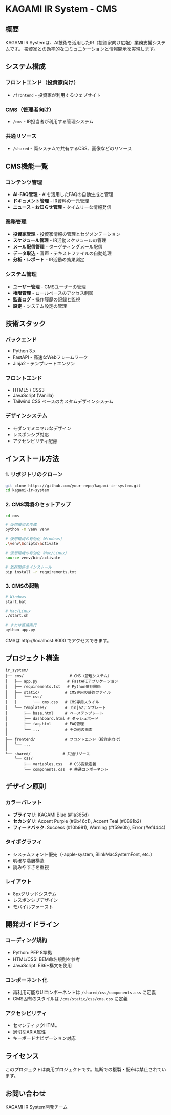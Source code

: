 # KAGAMI IR System - CMS

## 概要
KAGAMI IR Systemは、AI技術を活用したIR（投資家向け広報）業務支援システムです。
投資家との効率的なコミュニケーションと情報開示を実現します。

## システム構成

### フロントエンド（投資家向け）
- `/frontend` - 投資家が利用するウェブサイト

### CMS（管理者向け）
- `/cms` - IR担当者が利用する管理システム

### 共通リソース
- `/shared` - 両システムで共有するCSS、画像などのリソース

## CMS機能一覧

### コンテンツ管理
- **AI-FAQ管理** - AIを活用したFAQの自動生成と管理
- **ドキュメント管理** - IR資料の一元管理
- **ニュース・お知らせ管理** - タイムリーな情報発信

### 業務管理
- **投資家管理** - 投資家情報の管理とセグメンテーション
- **スケジュール管理** - IR活動スケジュールの管理
- **メール配信管理** - ターゲティングメール配信
- **データ取込** - 音声・テキストファイルの自動処理
- **分析・レポート** - IR活動の効果測定

### システム管理
- **ユーザー管理** - CMSユーザーの管理
- **権限管理** - ロールベースのアクセス制御
- **監査ログ** - 操作履歴の記録と監視
- **設定** - システム設定の管理

## 技術スタック

### バックエンド
- Python 3.x
- FastAPI - 高速なWebフレームワーク
- Jinja2 - テンプレートエンジン

### フロントエンド
- HTML5 / CSS3
- JavaScript (Vanilla)
- Tailwind CSS ベースのカスタムデザインシステム

### デザインシステム
- モダンでミニマルなデザイン
- レスポンシブ対応
- アクセシビリティ配慮

## インストール方法

### 1. リポジトリのクローン
```bash
git clone https://github.com/your-repo/kagami-ir-system.git
cd kagami-ir-system
```

### 2. CMS環境のセットアップ
```bash
cd cms

# 仮想環境の作成
python -m venv venv

# 仮想環境の有効化（Windows）
.\venv\Scripts\activate

# 仮想環境の有効化（Mac/Linux）
source venv/bin/activate

# 依存関係のインストール
pip install -r requirements.txt
```

### 3. CMSの起動
```bash
# Windows
start.bat

# Mac/Linux
./start.sh

# または直接実行
python app.py
```

CMSは http://localhost:8000 でアクセスできます。

## プロジェクト構造

```
ir_system/
├── cms/                    # CMS（管理システム）
│   ├── app.py             # FastAPIアプリケーション
│   ├── requirements.txt   # Python依存関係
│   ├── static/           # CMS専用の静的ファイル
│   │   └── css/
│   │       └── cms.css   # CMS専用スタイル
│   └── templates/        # Jinja2テンプレート
│       ├── base.html     # ベーステンプレート
│       ├── dashboard.html # ダッシュボード
│       ├── faq.html      # FAQ管理
│       └── ...           # その他の画面
│
├── frontend/             # フロントエンド（投資家向け）
│   └── ...
│
└── shared/              # 共通リソース
    └── css/
        ├── variables.css   # CSS変数定義
        └── components.css  # 共通コンポーネント
```

## デザイン原則

### カラーパレット
- **プライマリ**: KAGAMI Blue (#1a365d)
- **セカンダリ**: Accent Purple (#6b46c1), Accent Teal (#0891b2)
- **フィードバック**: Success (#10b981), Warning (#f59e0b), Error (#ef4444)

### タイポグラフィ
- システムフォント優先（-apple-system, BlinkMacSystemFont, etc.）
- 明確な階層構造
- 読みやすさを重視

### レイアウト
- 8pxグリッドシステム
- レスポンシブデザイン
- モバイルファースト

## 開発ガイドライン

### コーディング規約
- Python: PEP 8準拠
- HTML/CSS: BEM命名規則を参考
- JavaScript: ES6+構文を使用

### コンポーネント化
- 再利用可能なUIコンポーネントは `/shared/css/components.css` に定義
- CMS固有のスタイルは `/cms/static/css/cms.css` に定義

### アクセシビリティ
- セマンティックHTML
- 適切なARIA属性
- キーボードナビゲーション対応

## ライセンス
このプロジェクトは商用プロジェクトです。無断での複製・配布は禁止されています。

## お問い合わせ
KAGAMI IR System開発チーム

